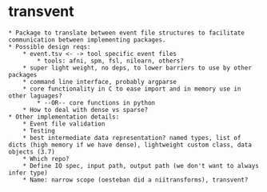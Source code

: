 # transvent

    * Package to translate between event file structures to facilitate communication between implementing packages.
    * Possible design reqs:
        * event.tsv <- -> tool specific event files
            * tools: afni, spm, fsl, nilearn, others?
        * super light weight, no deps, to lower barriers to use by other packages
        * command line interface, probably argparse
        * core functionality in C to ease import and in memory use in other laguages?
            * --OR-- core functions in python
        * How to deal with dense vs sparse?
    * Other implementation details:
        * Event file validation
        * Testing
        * best intermediate data representation? named types, list of dicts (high memory if we have dense), lightweight custom class, data objects (3.7)
        * Which repo?
        * Define IO spec, input path, output path (we don't want to always infer type)
        * Name: narrow scope (oesteban did a niitransforms), transvent?
